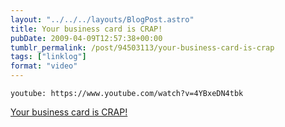 ```yaml
---
layout: "../../../layouts/BlogPost.astro"
title: Your business card is CRAP!
pubDate: 2009-04-09T12:57:38+00:00
tumblr_permalink: /post/94503113/your-business-card-is-crap
tags: ["linklog"]
format: "video"
---
```


`youtube: https://www.youtube.com/watch?v=4YBxeDN4tbk`

[Your business card is CRAP!][1]

[1]: https://www.youtube.com/watch?v=4YBxeDN4tbk
